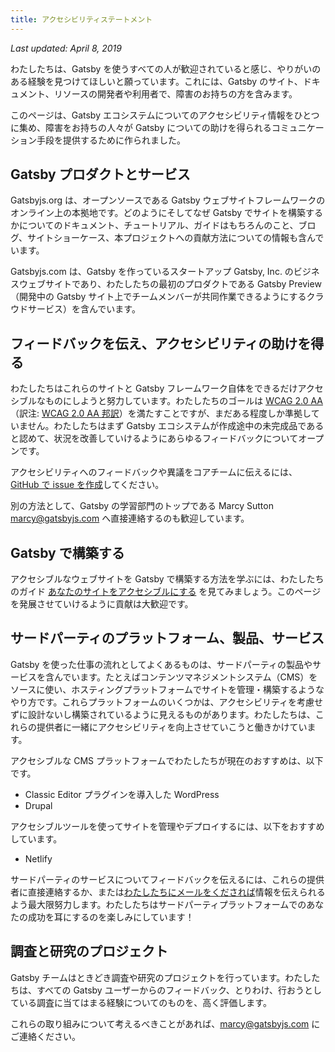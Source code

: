 ```yaml
---
title: アクセシビリティステートメント
---
```


_Last updated: April 8, 2019_

わたしたちは、Gatsby を使うすべての人が歓迎されていると感じ、やりがいのある経験を見つけてほしいと願っています。これには、Gatsby のサイト、ドキュメント、リソースの開発者や利用者で、障害のお持ちの方を含みます。

このページは、Gatsby エコシステムについてのアクセシビリティ情報をひとつに集め、障害をお持ちの人々が Gatsby についての助けを得られるコミュニケーション手段を提供するために作られました。

## Gatsby プロダクトとサービス

Gatsbyjs.org は、オープンソースである Gatsby ウェブサイトフレームワークのオンライン上の本拠地です。どのようにそしてなぜ Gatsby でサイトを構築するかについてのドキュメント、チュートリアル、ガイドはもちろんのこと、ブログ、サイトショーケース、本プロジェクトへの貢献方法についての情報も含んでいます。

Gatsbyjs.com は、Gatsby を作っているスタートアップ Gatsby, Inc. のビジネスウェブサイトであり、わたしたちの最初のプロダクトである Gatsby Preview（開発中の Gatsby サイト上でチームメンバーが共同作業できるようにするクラウドサービス）を含んでいます。

## フィードバックを伝え、アクセシビリティの助けを得る

わたしたちはこれらのサイトと Gatsby フレームワーク自体をできるだけアクセシブルなものにしようと努力しています。わたしたちのゴールは [WCAG 2.0 AA](https://www.w3.org/TR/WCAG20/)（訳注: [WCAG 2.0 AA 邦訳](https://waic.jp/docs/WCAG20/Overview.html)）を満たすことですが、まだある程度しか準拠していません。わたしたちはまず Gatsby エコシステムが作成途中の未完成品であると認めて、状況を改善していけるようにあらゆるフィードバックについてオープンです。

アクセシビリティへのフィードバックや異議をコアチームに伝えるには、[GitHub で issue を作成](https://github.com/gatsbyjs/gatsby/issues/new/choose)してください。

別の方法として、Gatsby の学習部門のトップである Marcy Sutton [marcy@gatsbyjs.com](mailto:marcy@gatsbyjs.com) へ直接連絡するのも歓迎しています。

## Gatsby で構築する

アクセシブルなウェブサイトを Gatsby で構築する方法を学ぶには、わたしたちのガイド [あなたのサイトをアクセシブルにする](/docs/making-your-site-accessible/) を見てみましょう。このページを発展させていけるように貢献は大歓迎です。

## サードパーティのプラットフォーム、製品、サービス

Gatsby を使った仕事の流れとしてよくあるものは、サードパーティの製品やサービスを含んでいます。たとえばコンテンツマネジメントシステム（CMS）をソースに使い、ホスティングプラットフォームでサイトを管理・構築するようなやり方です。これらプラットフォームのいくつかは、アクセシビリティを考慮せずに設計ないし構築されているように見えるものがあります。わたしたちは、これらの提供者に一緒にアクセシビリティを向上させていこうと働きかけています。

アクセシブルな CMS プラットフォームでわたしたちが現在のおすすめは、以下です。

- Classic Editor プラグインを導入した WordPress
- Drupal

アクセシブルツールを使ってサイトを管理やデプロイするには、以下をおすすめしています。

- Netlify

サードパーティのサービスについてフィードバックを伝えるには、これらの提供者に直接連絡するか、または[わたしたちにメールをくだされば](mailto:marcy@gatsbyjs.com)情報を伝えられるよう最大限努力します。わたしたちはサードパーティプラットフォームでのあなたの成功を耳にするのを楽しみにしています！

## 調査と研究のプロジェクト

Gatsby チームはときどき調査や研究のプロジェクトを行っています。わたしたちは、すべての Gatsby ユーザーからのフィードバック、とりわけ、行おうとしている調査に当てはまる経験についてのものを、高く評価します。

これらの取り組みについて考えるべきことがあれば、[marcy@gatsbyjs.com](mailto:marcy@gatsbyjs.com) にご連絡ください。
